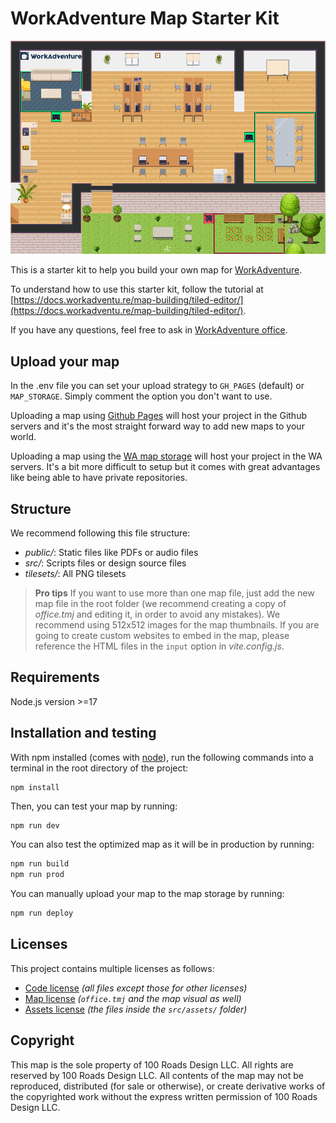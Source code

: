 # WorkAdventure Map Starter Kit

![office map thumbnail](./office.png)

This is a starter kit to help you build your own map for [WorkAdventure](https://workadventu.re).

To understand how to use this starter kit, follow the tutorial at [https://docs.workadventu.re/map-building/tiled-editor/](https://docs.workadventu.re/map-building/tiled-editor/).

If you have any questions, feel free to ask in [WorkAdventure office](https://play.staging.workadventu.re/@/tcm/workadventure/wa-village).

## Upload your map

In the .env file you can set your upload strategy to `GH_PAGES` (default) or `MAP_STORAGE`. Simply comment the option you don't want to use.

Uploading a map using [Github Pages](https://docs.github.com/pages) will host your project in the Github servers and it's the most straight forward way to add new maps to your world.

Uploading a map using the [WA map storage](https://docs.workadventu.re/map-building/tiled-editor/publish/wa-hosted) will host your project in the WA servers. It's a bit more difficult to setup but it comes with great advantages like being able to have private repositories.

## Structure

We recommend following this file structure:

* *public/*: Static files like PDFs or audio files
* *src/*: Scripts files or design source files
* *tilesets/*: All PNG tilesets

> **Pro tips**
> If you want to use more than one map file, just add the new map file in the root folder (we recommend creating a copy of *office.tmj* and editing it, in order to avoid any mistakes).
> We recommend using 512x512 images for the map thumbnails.
> If you are going to create custom websites to embed in the map, please reference the HTML files in the `input` option in *vite.config.js*.

## Requirements

Node.js version >=17

## Installation and testing

With npm installed (comes with [node](https://nodejs.org/en/)), run the following commands into a terminal in the root directory of the project:

```shell
npm install
```

Then, you can test your map by running:

```sh
npm run dev
```

You can also test the optimized map as it will be in production by running:

```sh
npm run build
npm run prod
```

You can manually upload your map to the map storage by running:

```sh
npm run deploy
```

## Licenses

This project contains multiple licenses as follows:

* [Code license](./LICENSE.code) *(all files except those for other licenses)*
* [Map license](./LICENSE.map) *(`office.tmj` and the map visual as well)*
* [Assets license](./LICENSE.assets) *(the files inside the `src/assets/` folder)*

## Copyright
This map is the sole property of 100 Roads Design LLC. All rights are reserved by 100 Roads Design LLC. All contents of the map may not be reproduced, distributed (for sale or otherwise), or create derivative works of the copyrighted work without the express written permission of 100 Roads Design LLC.

